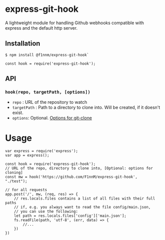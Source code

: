 express-git-hook
=========

A lightweight module for handling Github webhooks compatible with express and the default http server.

## Installation
```
$ npm install @f1nnm/express-git-hook`
```

```
const hook = require('express-git-hook');
```

## API
### `hook(repo, targetPath, [options])`
 * `repo` : URL of the repository to watch
 * `targetPath` : Path to a directory to clone into. Will be created, if it doesn't exist.
 * `options`: Optional. [Options for git-clone](https://www.npmjs.com/package/git-clone#common-options)
# Usage

```
var express = require('express');
var app = express();

const hook = require('express-git-hook');
// URL of the repo, directory to clone into, [Optional: options for cloning]
const mw = hook('https://github.com/F1nnM/express-git-hook', "./test");

// for all requests
app.post('/', mw, (req, res) => {
    // res.locals.files contains a list of all files with their full paths
    // if, e.g. you always want to read the file config/main.json, 
    // you can use the following:
    let path = res.locals.files['config']['main.json'];
    fs.readFile(path, 'utf-8', (err, data) => {
        //...
    })
})
```
